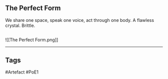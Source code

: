 ## The Perfect Form
We share one space,
speak one voice,
act through one body.
A flawless crystal.
Brittle.
##
![[The Perfect Form.png]]

---
## Tags
#Artefact
#PoE1